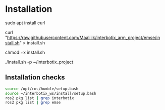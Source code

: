 # Installation 

sudo apt install curl

curl "https://raw.githubusercontent.com/Maaliiik/interbotix_arm_project/emse/install.sh" > install.sh

chmod +x install.sh

./install.sh -p ~/interbotix_project

## Installation checks

```bash
source /opt/ros/humble/setup.bash
source ~/interbotix_ws/install/setup.bash
ros2 pkg list | grep interbotix
ros2 pkg list | grep emse 
```

